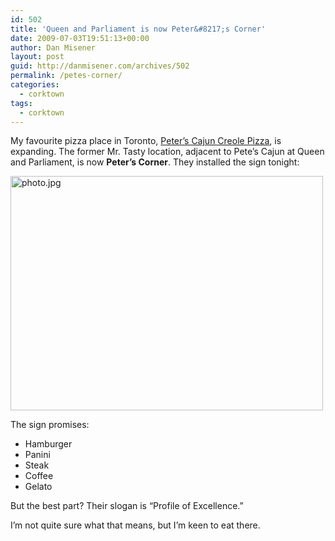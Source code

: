```yaml
---
id: 502
title: 'Queen and Parliament is now Peter&#8217;s Corner'
date: 2009-07-03T19:51:13+00:00
author: Dan Misener
layout: post
guid: http://danmisener.com/archives/502
permalink: /petes-corner/
categories:
  - corktown
tags:
  - corktown
---
```

My favourite pizza place in Toronto, [Peter&#8217;s Cajun Creole Pizza](http://www.peterscajunpizza.ca/), is expanding. The former Mr. Tasty location, adjacent to Pete&#8217;s Cajun at Queen and Parliament, is now **Peter&#8217;s Corner**. They installed the sign tonight:

[<img src="http://farm4.static.flickr.com/3559/3685244539_c30ab90ef5.jpg" width="500" height="375" alt="photo.jpg" />](http://www.flickr.com/photos/danmisener/3685244539/ "photo.jpg by Dan Misener, on Flickr")

The sign promises:

  * Hamburger
  * Panini
  * Steak
  * Coffee
  * Gelato

But the best part? Their slogan is &#8220;Profile of Excellence.&#8221;

I&#8217;m not quite sure what that means, but I&#8217;m keen to eat there.